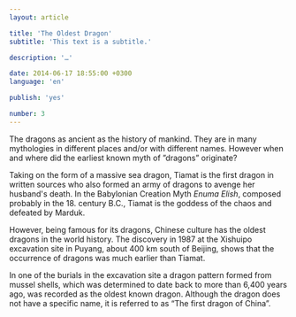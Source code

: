 ```yaml
---
layout: article

title: 'The Oldest Dragon'
subtitle: 'This text is a subtitle.'

description: '…'

date: 2014-06-17 18:55:00 +0300
language: 'en'

publish: 'yes'

number: 3
---
```


The dragons as ancient as the history of mankind. They are in many mythologies in different places and/or with different names. However when and where did the earliest known myth of ”dragons” originate?

Taking on the form of a massive sea dragon, Tiamat is the first dragon in written sources who also formed an army of dragons to avenge her husband's death. In the Babylonian Creation Myth *Enuma Elish*, composed probably in the 18. century B.C., Tiamat is the goddess of the chaos and defeated by Marduk.

However, being famous for its dragons, Chinese culture has the oldest dragons in the world history. The discovery in 1987 at the Xishuipo excavation site in Puyang, about 400 km south of Beijing, shows that the occurrence of dragons was much earlier than Tiamat.

In one of the burials in the excavation site a dragon pattern formed from mussel shells, which was determined to date back to more than 6,400 years ago, was recorded as the oldest known dragon. Although the dragon does not have a specific name, it is referred to as “The first dragon of China”.
